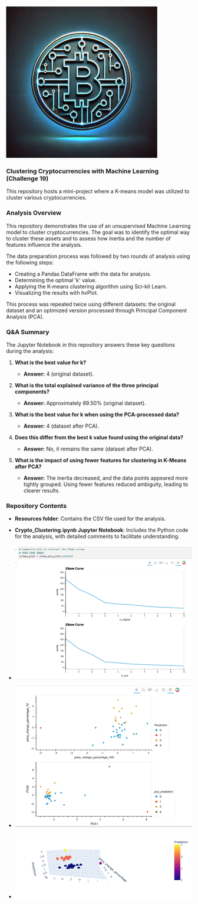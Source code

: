 ![LOGO](IMAGES/cryptocurrency.png)

### Clustering Cryptocurrencies with Machine Learning (Challenge 19)

This repository hosts a mini-project where a K-means model was utilized to cluster various cryptocurrencies.

### Analysis Overview
This repository demonstrates the use of an unsupervised Machine Learning model to cluster cryptocurrencies. The goal was to identify the optimal way to cluster these assets and to assess how inertia and the number of features influence the analysis.

The data preparation process was followed by two rounds of analysis using the following steps:
- Creating a Pandas DataFrame with the data for analysis.
- Determining the optimal 'k' value.
- Applying the K-means clustering algorithm using Sci-kit Learn.
- Visualizing the results with hvPlot.

This process was repeated twice using different datasets: the original dataset and an optimized version processed through Principal Component Analysis (PCA).

### Q&A Summary
The Jupyter Notebook in this repository answers these key questions during the analysis:

1. **What is the best value for k?**  
   - **Answer:** 4 (original dataset).

2. **What is the total explained variance of the three principal components?**  
   - **Answer:** Approximately 89.50% (original dataset).

3. **What is the best value for k when using the PCA-processed data?**  
   - **Answer:** 4 (dataset after PCA).

4. **Does this differ from the best k value found using the original data?**  
   - **Answer:** No, it remains the same (dataset after PCA).

5. **What is the impact of using fewer features for clustering in K-Means after PCA?**  
   - **Answer:** The inertia decreased, and the data points appeared more tightly grouped. Using fewer features reduced ambiguity, leading to clearer results.

### Repository Contents
- **Resources folder**: Contains the CSV file used for the analysis.
- **Crypto_Clustering.ipynb Jupyter Notebook**: Includes the Python code for the analysis, with detailed comments to facilitate understanding.

- ![Elbow](IMAGES/4-2024-10-08_19-51-15.png)
- ![Elbow2](IMAGES/5-2024-10-08_19-51-23.png)
- ![3d](IMAGES/3d-test-2024-10-08_19-51-31.png)
